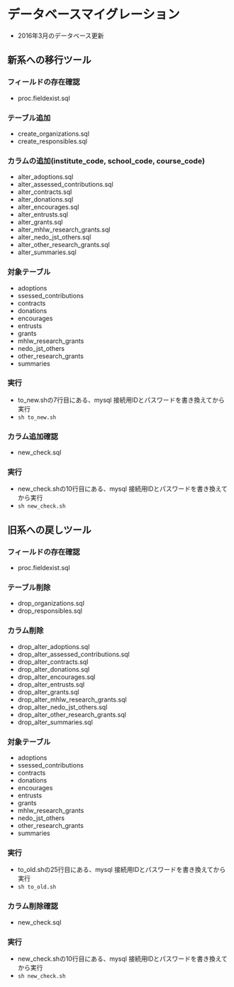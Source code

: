 # データベースマイグレーション

- 2016年3月のデータベース更新

## 新系への移行ツール

### フィールドの存在確認

- proc.fieldexist.sql

### テーブル追加

- create_organizations.sql
- create_responsibles.sql

### カラムの追加(institute_code, school_code, course_code)

- alter_adoptions.sql
- alter_assessed_contributions.sql
- alter_contracts.sql
- alter_donations.sql
- alter_encourages.sql
- alter_entrusts.sql
- alter_grants.sql
- alter_mhlw_research_grants.sql
- alter_nedo_jst_others.sql
- alter_other_research_grants.sql
- alter_summaries.sql

### 対象テーブル
- adoptions
- ssessed_contributions
- contracts
- donations
- encourages
- entrusts
- grants
- mhlw_research_grants
- nedo_jst_others
- other_research_grants
- summaries

### 実行

- to_new.shの7行目にある、mysql 接続用IDとパスワードを書き換えてから実行
- `sh to_new.sh`

### カラム追加確認

- new_check.sql

### 実行

- new_check.shの10行目にある、mysql 接続用IDとパスワードを書き換えてから実行
- `sh new_check.sh`

## 旧系への戻しツール

### フィールドの存在確認

- proc.fieldexist.sql

### テーブル削除

- drop_organizations.sql
- drop_responsibles.sql

### カラム削除

- drop_alter_adoptions.sql
- drop_alter_assessed_contributions.sql
- drop_alter_contracts.sql
- drop_alter_donations.sql
- drop_alter_encourages.sql
- drop_alter_entrusts.sql
- drop_alter_grants.sql
- drop_alter_mhlw_research_grants.sql
- drop_alter_nedo_jst_others.sql
- drop_alter_other_research_grants.sql
- drop_alter_summaries.sql

### 対象テーブル
- adoptions
- ssessed_contributions
- contracts
- donations
- encourages
- entrusts
- grants
- mhlw_research_grants
- nedo_jst_others
- other_research_grants
- summaries


### 実行

- to_old.shの25行目にある、mysql 接続用IDとパスワードを書き換えてから実行
- `sh to_old.sh`

### カラム削除確認

- new_check.sql

### 実行

- new_check.shの10行目にある、mysql 接続用IDとパスワードを書き換えてから実行
- `sh new_check.sh`
